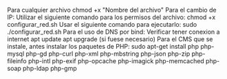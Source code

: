 Para cualquier archivo chmod +x "Nombre del archivo"
Para el cambio de IP:
Utilizar el siguiente comando para los permisos del archivo:
chmod +x configurar_red.sh 
Usar el siguiente comando para ejecutarlo:
sudo ./configurar_red.sh
Para el uso de DNS por bind:
Verificar tener conexion a internet
apt update
apt upgrade (si fuese necesario)
Para el CMS que se instale, antes instalar los paquetes de PHP:
sudo apt-get install php php-mysql php-gd php-curl php-xml php-mbstring php-json php-zip php-fileinfo php-intl php-exif php-opcache php-imagick php-memcached php-soap php-ldap php-gmp

